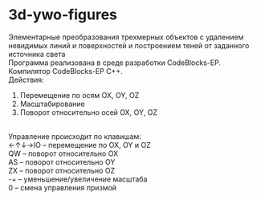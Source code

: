 # 3d-ywo-figures
Элементарные преобразования трехмерных объектов с удалением невидимых линий и поверхностей и построением теней от заданного источника света </br>
Программа реализована в среде разработки CodeBlocks-EP. Компилятор CodeBlocks-EP C++.</br>
Действия:</br>
1. Перемещение по осям OX, OY, OZ</br>
2. Масштабирование</br>
3. Поворот относительно осей OX, OY, OZ</br>
</br>
Управление происходит по клавишам:</br>
←↑↓→IO – перемещение по OX, OY и OZ</br>
QW – поворот относительно OX</br>
AS – поворот относительно OY</br>
ZX – поворот относительно OZ</br>
-+ – уменьшение/увеличение масштаба</br>
0 – смена управления призмой</br>
